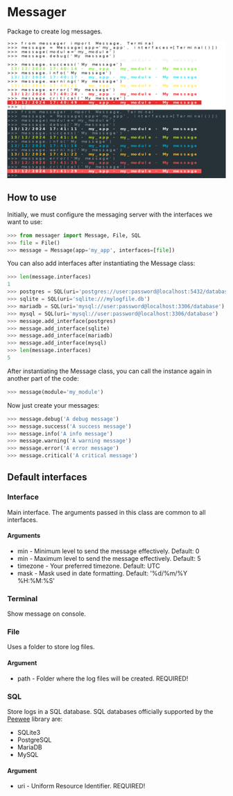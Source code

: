 # Messager
Package to create log messages.

![Terminal](terminal.png)

## How to use
Initially, we must configure the messaging server with the interfaces we want to use:
```python
>>> from messager import Message, File, SQL
>>> file = File()
>>> message = Message(app='my_app', interfaces=[file])
```
You can also add interfaces after instantiating the Message class:
```python
>>> len(message.interfaces)
1
>>> postgres = SQL(uri='postgres://user:password@localhost:5432/database')
>>> sqlite = SQL(uri='sqlite:///mylogfile.db')
>>> mariadb = SQL(uri='mysql://user:password@localhost:3306/database')
>>> mysql = SQL(uri='mysql://user:password@localhost:3306/database')
>>> message.add_interface(postgres)
>>> message.add_interface(sqlite)
>>> message.add_interface(mariadb)
>>> message.add_interface(mysql)
>>> len(message.interfaces)
5
```
After instantiating the Message class, you can call the instance again in another part of the code:
```python
>>> message(module='my_module')
```
Now just create your messages:
```python
>>> message.debug('A debug message')
>>> message.success('A success message')
>>> message.info('A info message')
>>> message.warning('A warning message')
>>> message.error('A error message')
>>> message.critical('A critical message')
```

## Default interfaces

### Interface
Main interface. The arguments passed in this class are common to all interfaces.
#### Arguments
* min - Minimum level to send the message effectively. Default: 0
* min - Maximum level to send the message effectively. Default: 5
* timezone - Your preferred timezone. Default: UTC
* mask - Mask used in date formatting. Default: '%d/%m/%Y %H:%M:%S'

### Terminal
Show message on console.

### File
Uses a folder to store log files.
#### Argument
* path - Folder where the log files will be created. REQUIRED!

### SQL
Store logs in a SQL database.
SQL databases officially supported by the [Peewee](https://docs.peewee-orm.com/en/latest/index.html) library are:
* SQLite3
* PostgreSQL
* MariaDB
* MySQL
#### Argument
* uri - Uniform Resource Identifier. REQUIRED!

